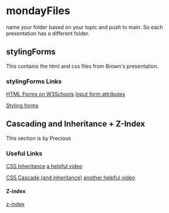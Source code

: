 # mondayFiles

name your folder based on your topic and push to main. 
So each prexentation has a different folder.

## stylingForms

This contains the html and css files from Brown's presentation.

### stylingForms Links

[HTML Forms on W3Schools](https://www.w3schools.com/html/html_forms.asp)
[Input form attributes](https://www.w3schools.com/html/html_form_attributes_form.asp)

[Styling forms](https://www.w3schools.com/css/css_form.asp)



## Cascading and Inheritance + Z-Index

This section is by Precious

### Useful Links

[CSS Inheritance](https://developer.mozilla.org/en-US/docs/Web/CSS/Inheritance)
[a helpful video](https://www.youtube.com/watch?v=N8tFrMZp_wA) 

[CSS Cascade (and inheritance)](https://developer.mozilla.org/en-US/docs/Web/CSS/Cascade)
[another helpful video](https://youtu.be/Sp9ZfSvpf7A) 

#### Z-index
[z-index](https://www.w3schools.com/cssref/tryit.php?filename=trycss_zindex )
